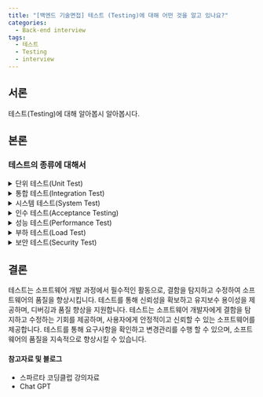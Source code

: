 ```yaml
---
title: "[백엔드 기술면접] 테스트 (Testing)에 대해 어떤 것을 알고 있나요?"
categories:
  - Back-end interview
tags:
  - 테스트 
  - Testing  
  - interview
---
```


## 서론 
테스트(Testing)에 대해 알아봅시 알아봅시다. 

## 본론 
### 테스트의 종류에 대해서 
<details>
<summary> 단위 테스트(Unit Test) </summary>
<div markdown="1">       
단위 테스트(Unit Test)란 **소프트웨어 개발에서 모듈, 메서드, 클래스 등의 개별적인 단위가 예상대로 동작하는지 검증하는 것입니다.** 즉, 코드의 작은 부분에 대해 테스트를 수행하며, 코드 변경 시 작은 단위의 기능만 검증하여 코드의 안정성을 확보합니다.

단위 테스트는 테스트의 자동화를 통해 코드 품질을 향상시키며, 버그를 초기에 발견하여 수정할 수 있습니다. 또한 코드의 유지보수성을 향상시켜 개발 비용을 줄일 수 있습니다.

단위 테스트를 수행할 때는 실제 코드와 독립적인 테스트 코드를 작성하여야 하며, 테스트 코드는 모든 경로와 조건에 대해 검증할 수 있도록 작성해야 합니다. **테스트 코드는 수행 시간이 짧아야 하며, 빠르게 수행되어야 다수의 테스트를 수행**할 수 있습니다.
</div>
</details>
<details>
<summary> 통합 테스트(Integration Test) </summary>
<div markdown="1">       
단위 테스트(Unit Test)란 **소프트웨어 개발에서 모듈, 메서드, 클래스 등의 개별적인 단위가 예상대로 동작하는지 검증하는 것입니다.** 즉, 코드의 작은 부분에 대해 테스트를 수행하며, 코드 변경 시 작은 단위의 기능만 검증하여 코드의 안정성을 확보합니다.

단위 테스트는 테스트의 자동화를 통해 코드 품질을 향상시키며, 버그를 초기에 발견하여 수정할 수 있습니다. 또한 코드의 유지보수성을 향상시켜 개발 비용을 줄일 수 있습니다.

단위 테스트를 수행할 때는 실제 코드와 독립적인 테스트 코드를 작성하여야 하며, 테스트 코드는 모든 경로와 조건에 대해 검증할 수 있도록 작성해야 합니다. **테스트 코드는 수행 시간이 짧아야 하며, 빠르게 수행되어야 다수의 테스트를 수행**할 수 있습니다.
</div>
</details>
<details>
<summary> 시스템 테스트(System Test)</summary>
<div markdown="1">       
통합된 시스템 전체를 테스트하여 기능, 성능, 보안 등의 요구사항을 충족하는지 확인합니다. 사용자 시나리오를 기반으로 테스트 케이스를 작성하고 수행합니다.
</div>
</details> 
<details>
<summary> 인수 테스트(Acceptance Testing)</summary>
<div markdown="1">       
고객이나 최종 사용자의 입장에서 시스템이 예상대로 작동하는지 확인합니다. 사용자 요구사항을 충족하는지를 평가하며, 시스템을 승인하고 사용자에게 전달하기 전에 수행됩니다.
</div>
</details> 
<details>
<summary> 성능 테스트(Performance Test)</summary>
<div markdown="1">       
소프트웨어 시스템의 성능과 관련된 측면을 평가하는 테스팅 프로세스입니다. 이는 시스템이 요구 사항을 충족하고 예상되는 작업 부하에서 원활하게 작동하는지 확인하는 데 사용됩니다. 성능 테스트는 다음과 같은 목표를 가지고 수행됩니다
</div>
</details> 
<details>
<summary> 부하 테스트(Load Test)</summary>
<div markdown="1">       
 시스템에 대한 예상 작업 부하를 시뮬레이션하여 응답 시간, 처리량 등을 측정합니다. 일정 기간 동안 시스템에 동시 사용자 수를 증가시키거나 특정 작업의 빈도를 증가시켜 시스템의 한계를 확인합니다.
</div>
</details>  

<details>
<summary> 보안 테스트(Security Test) </summary>
<div markdown="1">       
 소프트웨어 시스템의 보안 취약점을 발견하고 해결하기 위해 수행되는 테스팅 활동입니다. 이 테스트는 시스템의 기밀성, 무결성, 가용성 등과 같은 보안 요구 사항을 충족시키는지 확인하고, 잠재적인 보안 취약점을 탐지하기 위해 다양한 공격 기법을 사용합니다. 
</div>
</details>  
 

## 결론 
테스트는 소프트웨어 개발 과정에서 필수적인 활동으로, 결함을 탐지하고 수정하여 소프트웨어의 품질을 향상시킵니다. 테스트를 통해 신뢰성을 확보하고 유지보수 용이성을 제공하며, 디버깅과 품질 향상을 지원합니다. 테스트는 소프트웨어 개발자에게 결함을 탐지하고 수정하는 기회를 제공하며, 사용자에게 안정적이고 신뢰할 수 있는 소프트웨어를 제공합니다. 테스트를 통해 요구사항을 확인하고 변경관리를 수행 할 수 있으며, 소프트웨어의 품질을 지속적으로 향상시킬 수 있습니다.

#### 참고자료 및 블로그   
- 스파르타 코딩클럽 강의자료 
- Chat GPT 